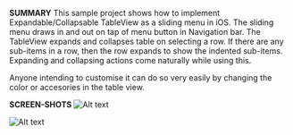**SUMMARY**
This sample project shows how to implement Expandable/Collapsable TableView as a sliding menu in iOS. The sliding menu draws in and out on tap of menu button in Navigation bar. The TableView expands and collapses table on selecting a row. 
If there are any sub-items in a row, then the row expands to show the indented sub-items. Expanding and collapsing actions come naturally while using this.

Anyone intending to customise it can do so very easily by changing the color or accesories in the table view.

**SCREEN-SHOTS**
 ![Alt text](https://cloud.githubusercontent.com/assets/10626233/10428392/db4c9eb8-713c-11e5-98bf-26ba3bba4d1a.png "Collapsed Menu")
 
 ![Alt text](https://cloud.githubusercontent.com/assets/10626233/10428400/e72277e4-713c-11e5-929e-e719f85e3637.png "Expanded Menu")